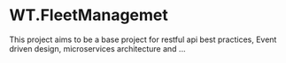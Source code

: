 # WT.FleetManagemet
This project aims to be a base project for restful api best practices, Event driven design, microservices architecture and ... 
